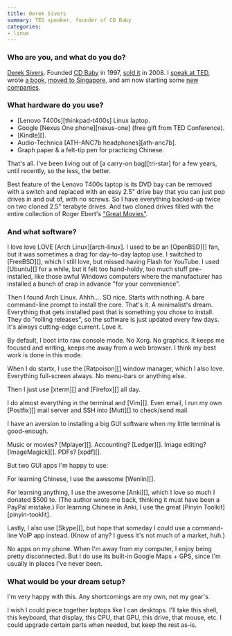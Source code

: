 ```yaml
---
title: Derek Sivers
summary: TED speaker, founder of CD Baby
categories:
- linux
---
```


### Who are you, and what do you do?

[Derek Sivers](http://sivers.org/ "Derek's website"). Founded [CD Baby](http://cdbaby.com/ "An online music store.") in 1997, [sold it](http://sivers.org/trust "Derek's post on selling CD Baby.") in 2008. I [speak at TED](http://www.ted.com/speakers/derek_sivers.html "Derek's TED speaker page."), wrote [a book](http://sivers.org/a "Derek's book page."), [moved to Singapore](http://sivers.org/singapore "Derek's post on moving to Singapore."), and am now starting some [new](http://50pop.com/ "The 50pop site.") [companies](http://woodegg.com/ "The Wood Egg site.").

### What hardware do you use?

* [Lenovo T400s][thinkpad-t400s] Linux laptop.
* Google [Nexus One phone][nexus-one] (free gift from TED Conference).
* [Kindle][].
* Audio-Technica [ATH-ANC7b headphones][ath-anc7b].
* Graph paper & a felt-tip pen for practicing Chinese.

That's all. I've been living out of [a carry-on bag][tri-star] for a few years, until recently, so the less, the better.

Best feature of the Lenovo T400s laptop is its DVD bay can be removed with a switch and replaced with an easy 2.5" drive bay that you can just pop drives in and out of, with no screws. So I have everything backed-up twice on two cloned 2.5" terabyte drives. And two cloned drives filled with the entire collection of Roger Ebert's ["Great Movies"](http://rogerebert.suntimes.com/apps/pbcs.dll/section?category=greatmovies_fulllist "Robert Ebert's 'Great Movies' list.").

### And what software?

I love love LOVE [Arch Linux][arch-linux]. I used to be an [OpenBSD][] fan, but it was sometimes a drag for day-to-day laptop use. I switched to [FreeBSD][], which I still love, but missed having Flash for YouTube. I used [Ubuntu][] for a while, but it felt too hand-holdy, too much stuff pre-installed, like those awful Windows computers where the manufacturer has installed a bunch of crap in advance "for your convenience".

Then I found Arch Linux. Ahhh.... SO nice. Starts with nothing. A bare command-line prompt to install the core. That's it. A minimalist's dream. Everything that gets installed past that is something you chose to install. They do "rolling releases", so the software is just updated every few days. It's always cutting-edge current. Love it.

By default, I boot into raw console mode. No Xorg. No graphics. It keeps me focused and writing, keeps me away from a web browser. I think my best work is done in this mode.

When I do startx, I use the [Ratpoison][] window manager, which I also love. Everything full-screen always. No menu-bars or anything else.

Then I just use [xterm][] and [Firefox][] all day.

I do almost everything in the terminal and [Vim][]. Even email, I run my own [Postfix][] mail server and SSH into [Mutt][] to check/send mail.

I have an aversion to installing a big GUI software when my little terminal is good-enough.

Music or movies? [Mplayer][]. 
Accounting? [Ledger][]. 
Image editing? [ImageMagick][]. 
PDFs? [xpdf][].

But two GUI apps I'm happy to use:

For learning Chinese, I use the awesome [Wenlin][].

For learning anything, I use the awesome [Anki][], which I love so much I donated $500 to. (The author wrote me back, thinking it must have been a PayPal mistake.) For learning Chinese in Anki, I use the great [Pinyin Toolkit][pinyin-tooklit].

Lastly, I also use [Skype][], but hope that someday I could use a command-line VoIP app instead. (Know of any? I guess it's not much of a market, huh.)

No apps on my phone. When I'm away from my computer, I enjoy being pretty disconnected. But I do use its built-in Google Maps + GPS, since I'm usually in places I've never been.

### What would be your dream setup?

I'm very happy with this. Any shortcomings are my own, not my gear's.

I wish I could piece together laptops like I can desktops. I'll take this shell, this keyboard, that display, this CPU, that GPU, this drive, that mouse, etc. I could upgrade certain parts when needed, but keep the rest as-is.